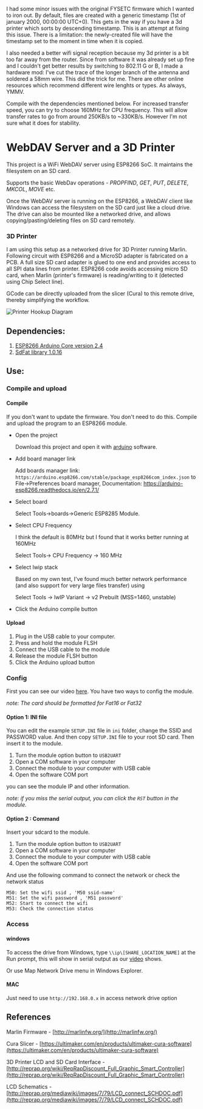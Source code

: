 I had some minor issues with the original FYSETC firmware which I wanted to iron out.
By default, files are created with a generic timestamp (1st of january 2000, 00:00:00 UTC+0). This gets in the way if you have a 3d printer which sorts by descending timestamp.
This is an attempt at fixing this issue.
There is a limitation: the newly-created file will have the timestamp set to the moment in time when it is copied.

I also needed a better wifi signal reception because my 3d printer is a bit too far away from the router. Since from software it was already set up fine and I couldn't get better results by switching to 802.11 G or B, I made a hardware mod:
I've cut the trace of the longer branch of the antenna and soldered a 58mm wire.
This did the trick for me.
There are other online resources which recommend different wire lenghts or types. As always, YMMV.


Compile with the dependencies mentioned below. For increased transfer speed, you can try to choose 160MHz for CPU frequency. This will allow transfer rates to go from around 250KB/s to ~330KB/s. However I'm not sure what it does for stability.


# WebDAV Server and a 3D Printer
This project is a WiFi WebDAV server using ESP8266 SoC. It maintains the filesystem on an SD card.

Supports the basic WebDav operations - *PROPFIND*, *GET*, *PUT*, *DELETE*, *MKCOL*, *MOVE* etc.

Once the WebDAV server is running on the ESP8266, a WebDAV client like Windows can access the filesystem on the SD card just like a cloud drive. The drive can also be mounted like a networked drive, and allows copying/pasting/deleting files on SD card remotely.

### 3D Printer

I am using this setup as a networked drive for 3D Printer running Marlin. Following circuit with ESP8266 and a MicroSD adapter is fabricated on a PCB. A full size SD card adapter is glued to one end and provides access to all SPI data lines from printer. ESP8266 code avoids accessing micro SD card, when Marlin (printer's firmware) is reading/writing to it (detected using Chip Select line).

GCode can be directly uploaded from the slicer (Cura) to this remote drive, thereby simplifying the workflow. 


![Printer Hookup Diagram](PrinterHookup2.jpg)

## Dependencies:
1. [ESP8266 Arduino Core version 2.4](https://github.com/esp8266/Arduino)
2. [SdFat library 1.0.16](https://github.com/greiman/SdFat)


## Use:
### Compile and upload

#### Compile

If you don't want to update the firmware. You don't need to do this. Compile and upload the program to an ESP8266 module. 

- Open the project

  Download this project and open it with [arduino](https://www.arduino.cc/) software.

- Add board manager link

  Add boards manager link: `https://arduino.esp8266.com/stable/package_esp8266com_index.json` to File->Preferences board manager, Documentation: https://arduino-esp8266.readthedocs.io/en/2.7.1/ 

- Select board

  Select Tools->boards->Generic ESP8285 Module.

- Select CPU Frequency

  I think the default is 80MHz but I found that it works better running at 160MHz

  Select Tools-> CPU Frequency -> 160 MHz

- Select lwip stack

  Based on my own test, I've found much better network performance (and also support for very large files transfer) using 

  Select Tools -> lwIP Variant -> v2 Prebuilt (MSS=1460, unstable)

- Click the Arduino compile button

#### Upload

1. Plug in the USB cable to your computer.
2. Press and hold the module FLSH 
3. Connect the USB cable to the module
4. Release the module FLSH button
5. Click the Arduino upload button

### Config

First you can see our video [here](https://www.youtube.com/watch?v=YAFAK-jPcOs). You have two ways to config the module.

*note: The card should be formatted for Fat16 or Fat32*

#### Option 1: INI file

You can edit the example ```SETUP.INI``` file in ```ini``` folder, change the SSID and PASSWORD value. And then copy ```SETUP.INI``` file to your root SD card. Then insert it to the module. 

1. Turn the module option button to ```USB2UART``` 
2. Open a COM software in your computer
3. Connect the module to your computer with USB cable
4. Open the software COM port

you can see the module IP and other information.

*note: if you miss the serial output, you can click the ```RST``` button in the module.*

#### Option 2 : Command

Insert your sdcard to the module.

1. Turn the module option button to ```USB2UART``` 
2. Open a COM software in your computer
3. Connect the module to your computer with USB cable
4. Open the software COM port

And use the following command to connect the network or check the network status

    M50: Set the wifi ssid , 'M50 ssid-name'
    M51: Set the wifi password , 'M51 password'
    M52: Start to connect the wifi
    M53: Check the connection status
### Access

#### windows

To access the drive from Windows, type ```\\ip\[SHARE_LOCATION_NAME]``` at the Run prompt, this will show in serial output as our [video](https://www.youtube.com/watch?v=YAFAK-jPcOs) shows.

Or use Map Network Drive menu in Windows Explorer.

#### MAC

Just need to use  ```http://192.168.0.x``` in access network drive option

## References
Marlin Firmware - [http://marlinfw.org/](http://marlinfw.org/)   

Cura Slicer - [https://ultimaker.com/en/products/ultimaker-cura-software](https://ultimaker.com/en/products/ultimaker-cura-software)   

3D Printer LCD and SD Card Interface - [http://reprap.org/wiki/RepRapDiscount_Full_Graphic_Smart_Controller](http://reprap.org/wiki/RepRapDiscount_Full_Graphic_Smart_Controller)   

LCD Schematics - [http://reprap.org/mediawiki/images/7/79/LCD_connect_SCHDOC.pdf](http://reprap.org/mediawiki/images/7/79/LCD_connect_SCHDOC.pdf)   




